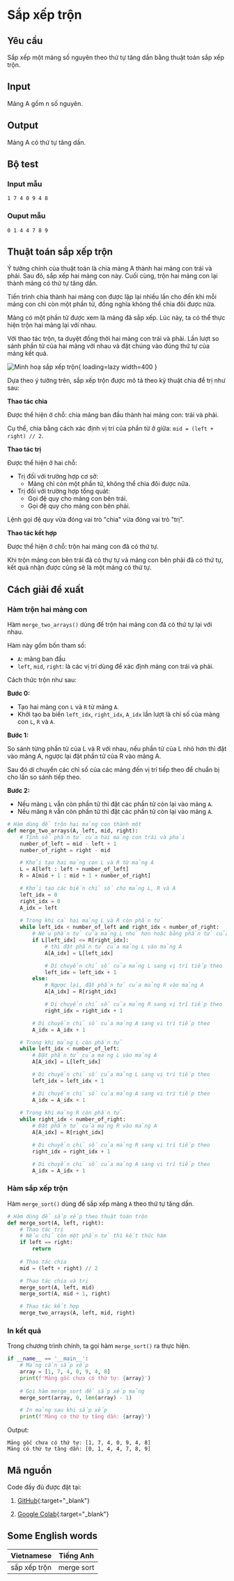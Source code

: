 # Sắp xếp trộn

## Yêu cầu

Sắp xếp một mảng số nguyên theo thứ tự tăng dần bằng thuật toán sắp xếp trộn.

## Input

Mảng A gồm n số nguyên.

## Output

Mảng A có thứ tự tăng dần.

## Bộ test

### Input mẫu

```pycon
1 7 4 0 9 4 8
```

### Ouput mẫu

```pycon
0 1 4 4 7 8 9
```

## Thuật toán sắp xếp trộn

Ý tưởng chính của thuật toán là chia mảng A thành hai mảng con trái và phải. Sau đó, sắp xếp hai mảng con này. Cuối cùng, trộn hai mảng con lại thành mảng có thứ tự tăng dần.

Tiến trình chia thành hai mảng con được lặp lại nhiều lần cho đến khi mỗi mảng con chỉ còn một phần tử, đồng nghĩa không thể chia đôi được nữa.

Mảng có một phần tử được xem là mảng đã sắp xếp. Lúc này, ta có thể thực hiện trộn hai mảng lại với nhau.

Với thao tác trộn, ta duyệt đồng thời hai mảng con trái và phải. Lần lượt so sánh phần tử của hai mảng với nhau và đặt chúng vào đúng thứ tự của mảng kết quả.

![Minh hoạ sắp xếp trộn](./images/merge-sort.svg){ loading=lazy width=400 }

Dựa theo ý tưởng trên, sắp xếp trộn được mô tả theo kỹ thuật chia để trị như sau:

**Thao tác chia**

Được thể hiện ở chỗ: chia mảng ban đầu thành hai mảng con: trái và phải.

Cụ thể, chia bằng cách xác định vị trí của phần tử ở giữa: `mid = (left + right) // 2`.

**Thao tác trị**

Được thể hiện ở hai chỗ:

- Trị đối với trường hợp cơ sở:
    - Mảng chỉ còn một phần tử, không thể chia đôi được nữa.
- Trị đối với trường hợp tổng quát:
    - Gọi đệ quy cho mảng con bên trái.
    - Gọi đệ quy cho mảng con bên phải.

Lệnh gọi đệ quy vừa đóng vai trò "chia" vừa đóng vai trò "trị".

**Thao tác kết hợp**

Được thể hiện ở chỗ: trộn hai mảng con đã có thứ tự.

Khi trộn mảng con bên trái đã có thự tự và mảng con bên phải đã có thứ tự, kết quả nhận được cũng sẽ là một mảng có thứ tự.

## Cách giải đề xuất

### Hàm trộn hai mảng con

Hàm `merge_two_arrays()` dùng để trộn hai mảng con đã có thứ tự lại với nhau.

Hàm này gồm bốn tham số:

- `A`: mảng ban đầu
- `left`, `mid`, `right`: là các vị trí dùng để xác định mảng con trái và phải.

Cách thức trộn như sau:

**Bước 0:**

- Tạo hai mảng con `L` và `R` từ mảng `A`.
- Khởi tạo ba biến `left_idx`, `right_idx`, `A_idx` lần lượt là chỉ số của mảng con `L`, `R` và `A`.

**Bước 1:**

So sánh từng phần tử của L và R với nhau, nếu phần tử của L nhỏ hơn thì đặt vào mảng A, ngược lại đặt phần tử của R vào mảng A.

Sau đó di chuyển các chỉ số của các mảng đến vị trí tiếp theo để chuẩn bị cho lần so sánh tiếp theo.

**Bước 2:**

- Nếu mảng `L` vẫn còn phần tử thì đặt các phần tử còn lại vào mảng `A`.
- Nếu mảng `R` vẫn còn phần tử thì đặt các phần tử còn lại vào mảng `A`.

```py linenums="1"
# Hàm dùng để trộn hai mảng con thành một
def merge_two_arrays(A, left, mid, right):
    # Tính số phần tử của hai mảng con trái và phải
    number_of_left = mid - left + 1
    number_of_right = right - mid

    # Khởi tạo hai mảng con L và R từ mảng A 
    L = A[left : left + number_of_left]
    R = A[mid + 1 : mid + 1 + number_of_right]

    # Khởi tạo các biến chỉ số cho mảng L, R và A
    left_idx = 0
    right_idx = 0
    A_idx = left
    
    # Trong khi cả hai mảng L và R còn phần tử
    while left_idx < number_of_left and right_idx < number_of_right:
        # Nếu phần tử của mảng L nhỏ hơn hoặc bằng phần tử của mảng R
        if L[left_idx] <= R[right_idx]:
            # thì đặt phần tử của mảng L vào mảng A
            A[A_idx] = L[left_idx]

            # Di chuyển chỉ số của mảng L sang vị trí tiếp theo
            left_idx = left_idx + 1
        else:
            # Ngược lại, đặt phần tử của mảng R vào mảng A
            A[A_idx] = R[right_idx]

            # Di chuyển chỉ số của mảng R sang vị trí tiếp theo
            right_idx = right_idx + 1

        # Di chuyển chỉ số của mảng A sang vi trí tiếp theo
        A_idx = A_idx + 1

    # Trong khi mảng L còn phần tử
    while left_idx < number_of_left:
        # Đặt phần tử của mảng L vào mảng A
        A[A_idx] = L[left_idx]

        # Di chuyển chỉ số của mảng L sang vị trí tiếp theo
        left_idx = left_idx + 1

        # Di chuyển chỉ số của mảng A sang vi trí tiếp theo
        A_idx = A_idx + 1
    
    # Trong khi mảng R còn phần tử
    while right_idx < number_of_right:
        # Đặt phần tử của mảng R vào mảng A
        A[A_idx] = R[right_idx]

        # Di chuyển chỉ số của mảng R sang vị trí tiếp theo
        right_idx = right_idx + 1

        # Di chuyển chỉ số của mảng A sang vi trí tiếp theo
        A_idx = A_idx + 1
```

### Hàm sắp xếp trộn

Hàm `merge_sort()` dùng để sắp xếp mảng `A` theo thứ tự tăng dần.

```py linenums="58"
# Hàm dùng để sắp xếp theo thuật toán trộn
def merge_sort(A, left, right):
    # Thao tác trị
    # Nếu chỉ còn một phần tử thì kết thúc hàm
    if left == right:
        return
    
    # Thao tác chia
    mid = (left + right) // 2

    # Thao tác chia và trị
    merge_sort(A, left, mid)
    merge_sort(A, mid + 1, right)

    # Thao tác kết hợp
    merge_two_arrays(A, left, mid, right)
```

### In kết quả

Trong chương trình chính, ta gọi hàm `merge_sort()` ra thực hiện.

```py linenums="77"
if __name__ == '__main__':
    # Mảng cần sắp xếp
    array = [1, 7, 4, 0, 9, 4, 8]
    print(f'Mảng gốc chưa có thứ tự: {array}')
    
    # Gọi hàm merge_sort để sắp xếp mảng
    merge_sort(array, 0, len(array) - 1)

    # In mảng sau khi sắp xếp
    print(f'Mảng có thứ tự tăng dần: {array}')
```

Output:

```pycon
Mảng gốc chưa có thứ tự: [1, 7, 4, 0, 9, 4, 8]
Mảng có thứ tự tăng dần: [0, 1, 4, 4, 7, 8, 9]
```

## Mã nguồn

Code đầy đủ được đặt tại:

1. [GitHub](https://github.com/vtchitruong/gdpt-2018/blob/main/special-topics/divide-and-conquer/merge-sort.py){:target="_blank"}

2. [Google Colab](https://colab.research.google.com/drive/13mCBo7ekHHJgvZNA65T_6dao0NvY2Q6G?usp=sharing){:target="_blank"}

## Some English words

| Vietnamese | Tiếng Anh | 
| --- | --- |
| sắp xếp trộn | merge sort |
